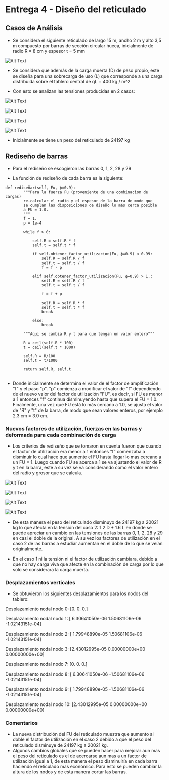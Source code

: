 # Entrega 4 - Diseño del reticulado

## Casos de Análisis

* Se considera el siguiente reticulado de largo 15 m, ancho 2 m y alto 3,5 m compuesto por barras de sección circular hueca, inicialmente de radio R = 8 cm y espesor t = 5 mm

![Alt Text](https://github.com/raimolid/MCOC2020-P2-3/blob/main/ret.png)

* Se considera que además de la carga muerta (D) de peso propio, este se diseña para una sobrecarga de uso (L) que corresponde a una carga distribuida sobre el tablero central de   qL = 400 kg / m^2

* Con esto se analizan las tensiones producidas en 2 casos:



![Alt Text](https://github.com/raimolid/MCOC2020-P2-3/blob/main/ret_caso1.png)

![Alt Text](https://github.com/raimolid/MCOC2020-P2-3/blob/main/ret_caso2.png)

![Alt Text](https://github.com/raimolid/MCOC2020-P2-3/blob/main/FU_caso1.png)

![Alt Text](https://github.com/raimolid/MCOC2020-P2-3/blob/main/FU_caso2.png)




* Inicialmente se tiene un peso del reticulado de 24197 kg




## Rediseño de barras



* Para el rediseño se escogieron las barras 0, 1, 2, 28 y 29

* La función de rediseño de cada barra es la siguiente:

```
def rediseñar(self, Fu, ϕ=0.9):
		"""Para la fuerza Fu (proveniente de una combinacion de cargas)
		re-calcular el radio y el espesor de la barra de modo que
		se cumplan las disposiciones de diseño lo más cerca posible
		a FU = 1.0.
		"""
		f = 1.
		p = 1e-4

		while f > 0:
			
			self.R = self.R * f
			self.t = self.t * f	
			
			if self.obtener_factor_utilizacion(Fu, ϕ=0.9) < 0.99:
				self.R = self.R / f
				self.t = self.t / f	
				f = f - p
			
			elif self.obtener_factor_utilizacion(Fu, ϕ=0.9) > 1.:
				self.R = self.R / f
				self.t = self.t / f	
				
				f = f + p
				
				self.R = self.R * f
				self.t = self.t * f
				break
			
			else:
				break

		"""Aqui se cambia R y t para que tengan un valor entero"""
		
		R = ceil(self.R * 100)
		t = ceil(self.t * 1000)
		
		self.R = R/100
		self.t = t/1000
		
		return self.R, self.t 
    
```

* Donde inicialmente se determina el valor de el factor de amplificación "f" y el paso "p". "p"    comienza a modificar el valor de "f" dependiendo de el nuevo valor del factor
  de utilización "FU", es decir, si FU es menor a 1 entonces "f" continua disminuyendo hasta que supera el FU = 1.0. Finalmente, una vez que FU está lo más cercano a 1.0, se
  ajusta el valor de "R" y "t" de la barra, de modo que sean valores enteros, por ejemplo 2.3 cm = 3.0 cm.
  
  
  
  
### Nuevos factores de utilización, fuerzas en las barras y deformada para cada combinación de carga




* Los criterios de rediseño que se tomaron en cuenta fueron que cuando el factor de utilización era menor a 1 entonces “f” comenzaba a disminuir lo cual hace que aumente el FU
  hasta llegar lo mas cercano a un FU = 1. 
  Luego cuando FU se acerca a 1 se va ajustando el valor de R y t en la barra, este a su vez se va considerando como el valor entero del radio y grosor que se calcula.


![Alt Text](https://github.com/raimolid/MCOC2020-P2-3/blob/main/ret_caso1rediseno.jpg)

![Alt Text](https://github.com/raimolid/MCOC2020-P2-3/blob/main/ret_caso2rediseno.jpg)

![Alt Text](https://github.com/raimolid/MCOC2020-P2-3/blob/main/FU_caso1rediseno.jpg)

![Alt Text](https://github.com/raimolid/MCOC2020-P2-3/blob/main/FU_caso1rediseno.jpg)


  
* De esta manera el peso del reticulado disminuyo de 24197 kg a 20021 kg lo que afecta en la tensión del caso 2: 1.2 D + 1.6 L en donde se puede apreciar un cambio en las
  tensiones de las barras 0, 1, 2, 28 y 29 en casi el doble de la original. A su vez los factores de utilización en el caso 2 de las barras a estudiar aumentan en el doble de lo
  que se veían originalmente.
  
* En el caso 1 ni la  tensión  ni el factor de utilización  cambiara, debido a que no hay carga viva que afecte en la combinación de carga por lo que solo se considerara la
  carga muerta.





### Desplazamientos verticales

* Se obtuvieron los siguientes desplazamientos para los nodos del tablero:

Desplazamiento nodal nodo 0: [0. 0. 0.]

Desplazamiento nodal nodo 1: [ 6.30641050e-06  1.50681106e-06 -1.02143151e-04]

Desplazamiento nodal nodo 2: [ 1.79948890e-05  1.50681106e-06 -1.02143151e-04]

Desplazamiento nodal nodo 3: [2.43012995e-05 0.00000000e+00 0.00000000e+00]

Desplazamiento nodal nodo 7: [0. 0. 0.]

Desplazamiento nodal nodo 8: [ 6.30641050e-06 -1.50681106e-06 -1.02143151e-04]

Desplazamiento nodal nodo 9: [ 1.79948890e-05 -1.50681106e-06 -1.02143151e-04]

Desplazamiento nodal nodo 10: [2.43012995e-05 0.00000000e+00 0.00000000e+00]


### Comentarios

* La nueva distribución del FU del reticulado muestra que aumento al doble el factor de utilización en el caso 2 debido a que el peso del reticulado disminuye de 24197 kg a
  20021 kg.
* Algunos cambios globales que se pueden hacer para mejorar aun mas el peso del reticulado es el de acercarse aun mas a un factor de utilización igual a 1, de esta manera el
  peso disminuiría en cada barra haciendo el reticulado mas económico. Para esto se pueden cambiar la altura de los nodos y de esta manera cortar las barras.

